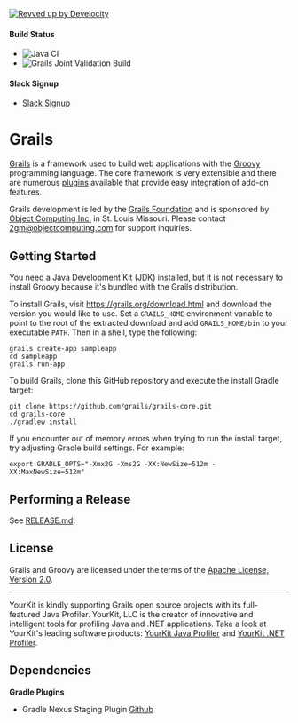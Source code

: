 [![Revved up by Develocity](https://img.shields.io/badge/Revved%20up%20by-Develocity-06A0CE?logo=Gradle&labelColor=02303A)](https://ge.grails.org/scans)

#### Build Status
- ![Java CI](https://github.com/grails/grails-core/workflows/Java%20CI/badge.svg)
- ![Grails Joint Validation Build](https://github.com/grails/grails-core/workflows/Grails%20Joint%20Validation%20Build/badge.svg)

#### Slack Signup
- [Slack Signup](https://slack.grails.org/)

Grails
===

[Grails](https://grails.org/) is a framework used to build web applications with the [Groovy](https://groovy-lang.org/) programming language. The core framework is very extensible and there are numerous [plugins](https://plugins.grails.org/) available that provide easy integration of add-on features.

Grails development is led by the [Grails Foundation](https://grails.org/foundation/) and is sponsored by [Object Computing Inc.](https://objectcomputing.com/) in St. Louis Missouri.  Please contact <2gm@objectcomputing.com> for support inquiries.

Getting Started
---

You need a Java Development Kit (JDK) installed, but it is not necessary to install Groovy because it's bundled with the Grails distribution.

To install Grails, visit https://grails.org/download.html and download the version you would like to use. Set a `GRAILS_HOME` environment variable to point to the root of the extracted download and add `GRAILS_HOME/bin` to your executable `PATH`. Then in a shell, type the following:

	grails create-app sampleapp
	cd sampleapp
	grails run-app

To build Grails, clone this GitHub repository and execute the install Gradle target:

    git clone https://github.com/grails/grails-core.git
    cd grails-core
    ./gradlew install

If you encounter out of memory errors when trying to run the install target, try adjusting Gradle build settings. For example:

    export GRADLE_OPTS="-Xmx2G -Xms2G -XX:NewSize=512m -XX:MaxNewSize=512m"

Performing a Release
---

See [RELEASE.md](RELEASE.md).

License
---

Grails and Groovy are licensed under the terms of the [Apache License, Version 2.0](https://www.apache.org/licenses/LICENSE-2.0.html).

***

YourKit is kindly supporting Grails open source projects with its full-featured Java Profiler.
YourKit, LLC is the creator of innovative and intelligent tools for profiling
Java and .NET applications. Take a look at YourKit's leading software products:
[YourKit Java Profiler](https://www.yourkit.com/java/profiler/features/) and
[YourKit .NET Profiler](https://www.yourkit.com/.net/profiler/features/).

Dependencies
---

**Gradle Plugins**

* Gradle Nexus Staging Plugin [Github](https://github.com/Codearte/gradle-nexus-staging-plugin)
